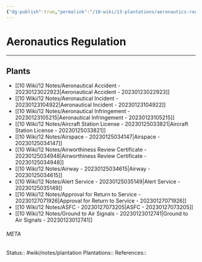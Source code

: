 ```yaml
---
{"dg-publish":true,"permalink":"/10-wiki/13-plantations/aeronautics-regulation-20230215074203/"}
---
```


# Aeronautics Regulation
---



## Plants
- [[10 Wiki/12 Notes/Aeronautical Accident - 20230123022923\|Aeronautical Accident - 20230123022923]]
- [[10 Wiki/12 Notes/Aeronautical Incident - 20230123104922\|Aeronautical Incident - 20230123104922]]
- [[10 Wiki/12 Notes/Aeronautical Infringement - 20230123105215\|Aeronautical Infringement - 20230123105215]]
- [[10 Wiki/12 Notes/Aircraft Station License - 20230125033821\|Aircraft Station License - 20230125033821]]
- [[10 Wiki/12 Notes/Airspace - 20230125034147\|Airspace - 20230125034147]]
- [[10 Wiki/12 Notes/Airworthiness Review Certificate - 20230125034948\|Airworthiness Review Certificate - 20230125034948]]
- [[10 Wiki/12 Notes/Airway - 20230125034615\|Airway - 20230125034615]]
- [[10 Wiki/12 Notes/Alert Service - 20230125035149\|Alert Service - 20230125035149]]
- [[10 Wiki/12 Notes/Approval for Return to Service - 20230127071926\|Approval for Return to Service - 20230127071926]]
- [[10 Wiki/12 Notes/ASFC - 20230127073205\|ASFC - 20230127073205]]
- [[10 Wiki/12 Notes/Ground to Air Signals - 20230123012741\|Ground to Air Signals - 20230123012741]]




###### META
Status:: #wiki/notes/plantation
Plantations:: 
References:: 
